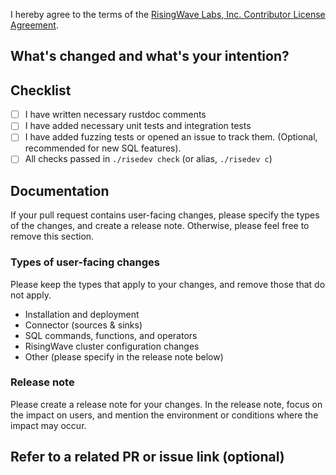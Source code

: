 I hereby agree to the terms of the [RisingWave Labs, Inc. Contributor License Agreement](https://gist.github.com/TennyZhuang/f00be7f16996ea48effb049aa7be4d66#file-rw_cla).

## What's changed and what's your intention?

<!--

**This section will be used as the commit message. Please do not leave this empty!**

Please explain **IN DETAIL** what the changes are in this PR and why they are needed:

- Summarize your change (**mandatory**)
- How does this PR work? Need a brief introduction for the changed logic (optional)
- Describe clearly one logical change and avoid lazy messages (optional)
- Describe any limitations of the current code (optional)

-->

## Checklist

- [ ] I have written necessary rustdoc comments
- [ ] I have added necessary unit tests and integration tests
- [ ] I have added fuzzing tests or opened an issue to track them. (Optional, recommended for new SQL features).
- [ ] All checks passed in `./risedev check` (or alias, `./risedev c`)

## Documentation

If your pull request contains user-facing changes, please specify the types of the changes, and create a release note. Otherwise, please feel free to remove this section.

### Types of user-facing changes

Please keep the types that apply to your changes, and remove those that do not apply.

- Installation and deployment
- Connector (sources & sinks)
- SQL commands, functions, and operators
- RisingWave cluster configuration changes
- Other (please specify in the release note below)

### Release note

Please create a release note for your changes. In the release note, focus on the impact on users, and mention the environment or conditions where the impact may occur.

## Refer to a related PR or issue link (optional)
